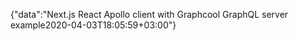 {"data":"Next.js React Apollo client with Graphcool GraphQL server example2020-04-03T18:05:59+03:00"}
